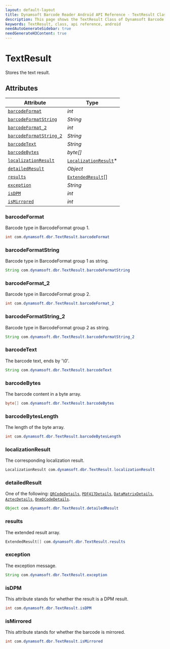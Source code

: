 ```yaml
---
layout: default-layout
title: Dynamsoft Barcode Reader Android API Reference - TextResult Class
description: This page shows the TextResult Class of Dynamsoft Barcode Reader for Android SDK.
keywords: TextResult, class, api reference, android
needAutoGenerateSidebar: true
needGenerateH3Content: true
---
```


# TextResult

Stores the text result.

## Attributes
  
| Attribute | Type |
|---------- | ---- |
| [`barcodeFormat`](#barcodeformat) | *int* |
| [`barcodeFormatString`](#barcodeformatstring) | *String* |
| [`barcodeFormat_2`](#barcodeformat_2) | *int* |
| [`barcodeFormatString_2`](#barcodeformatstring_2) | *String* |
| [`barcodeText`](#barcodetext) | *String* |
| [`barcodeBytes`](#barcodebytes) | *byte\[\]* |
| [`localizationResult`](#localizationresult) | [`LocalizationResult`](LocalizationResult.md)\* |
| [`detailedResult`](#detailedresult) | *Object* |
| [`results`](#results) | [`ExtendedResult`](ExtendedResult.md)\[\] |
| [`exception`](#exception) | *String* |
| [`isDPM`](#isdpm) | *int* |
| [`isMirrored`](#ismirrored) | *int* |

### barcodeFormat

Barcode type in BarcodeFormat group 1.

```java
int com.dynamsoft.dbr.TextResult.barcodeFormat
```

### barcodeFormatString

Barcode type in BarcodeFormat group 1 as string.

```java
String com.dynamsoft.dbr.TextResult.barcodeFormatString
```

### barcodeFormat_2

Barcode type in BarcodeFormat group 2.

```java
int com.dynamsoft.dbr.TextResult.barcodeFormat_2
```

### barcodeFormatString_2

Barcode type in BarcodeFormat group 2 as string.

```java
String com.dynamsoft.dbr.TextResult.barcodeFormatString_2
```

### barcodeText

The barcode text, ends by '\0'.

```java
String com.dynamsoft.dbr.TextResult.barcodeText
```

### barcodeBytes

The barcode content in a byte array.

```java
byte[] com.dynamsoft.dbr.TextResult.barcodeBytes
```

### barcodeBytesLength

The length of the byte array.

```java
int com.dynamsoft.dbr.TextResult.barcodeBytesLength
```

### localizationResult

The corresponding localization result.

```java
LocalizationResult com.dynamsoft.dbr.TextResult.localizationResult
```

### detailedResult

One of the following: [`QRCodeDetails`](QRCodeDetails.md), [`PDF417Details`](PDF417Details.md), [`DataMatrixDetails`](DataMatrixDetails.md), [`AztecDetails`](AztecDetails.md), [`OneDCodeDetails`](OneDCodeDetails.md).

```java
Object com.dynamsoft.dbr.TextResult.detailedResult
```

### results

The extended result array.

```java
ExtendedResult[] com.dynamsoft.dbr.TextResult.results
```

### exception

The exception message.

```java
String com.dynamsoft.dbr.TextResult.exception
```

### isDPM

This attribute stands for whether the result is a DPM result.

```java
int com.dynamsoft.dbr.TextResult.isDPM
```

### isMirrored

This attribute stands for whether the barcode is mirrored.

```java
int com.dynamsoft.dbr.TextResult.isMirrored
```
